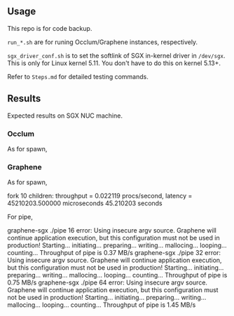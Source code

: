 ## Usage

This repo is for code backup. 


`run_*.sh` are for runing Occlum/Graphene instances, respectively.

`sgx_driver_conf.sh` is to set the softlink of SGX in-kernel driver in `/dev/sgx`. This is only for Linux kernel 5.11.
You don't have to do this on kernel 5.13+.

Refer to `Steps.md` for detailed testing commands.


## Results

Expected results on SGX NUC machine.


### Occlum

As for spawn,



### Graphene

As for spawn,

fork 10 children: throughput = 0.022119 procs/second, latency = 45210203.500000 microseconds 45.210203 seconds

For pipe,

graphene-sgx ./pipe 16
error: Using insecure argv source. Graphene will continue application execution, but this configuration must not be used in production!
Starting...
initiating...
preparing...
writing...
mallocing...
looping...
counting...
Throughput of pipe is 0.37 MB/s
graphene-sgx ./pipe 32
error: Using insecure argv source. Graphene will continue application execution, but this configuration must not be used in production!
Starting...
initiating...
preparing...
writing...
mallocing...
looping...
counting...
Throughput of pipe is 0.75 MB/s
graphene-sgx ./pipe 64
error: Using insecure argv source. Graphene will continue application execution, but this configuration must not be used in production!
Starting...
initiating...
preparing...
writing...
mallocing...
looping...
counting...
Throughput of pipe is 1.45 MB/s

